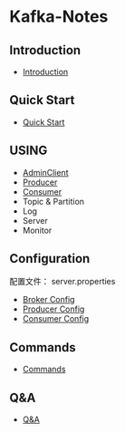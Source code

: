 # Kafka-Notes

## Introduction
- [Introduction](https://github.com/mihumouse/Kafka-Notes/blob/main/notes/00Introduction.md)

## Quick Start
- [Quick Start](https://github.com/mihumouse/Kafka-Notes/blob/main/notes/01QuickStart.md)

## USING
- [AdminClient](https://github.com/mihumouse/Kafka-Notes/blob/main/notes/02AdminClient.md)
- [Producer](https://github.com/mihumouse/Kafka-Notes/blob/main/notes/04Producer.md)
- [Consumer](https://github.com/mihumouse/Kafka-Notes/blob/main/notes/05Consumer.md)
- Topic & Partition
- Log
- Server
- Monitor

## Configuration
配置文件： server.properties
- [Broker Config](https://github.com/mihumouse/Kafka-Notes/blob/main/notes/03_01Broker_Config.md)
- [Producer Config](https://github.com/mihumouse/Kafka-Notes/blob/main/notes/03_02Producer_Config.md)
- [Consumer Config](https://github.com/mihumouse/Kafka-Notes/blob/main/notes/03_03Consumer_Config.md)

## Commands
- [Commands](https://github.com/mihumouse/Kafka-Notes/blob/main/notes/99Commands.md)

## Q&A
- [Q&A](https://github.com/mihumouse/Kafka-Notes/blob/main/notes/Q&A.md)
